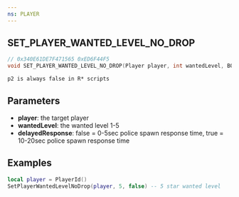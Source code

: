 ```yaml
---
ns: PLAYER
---
```

## SET_PLAYER_WANTED_LEVEL_NO_DROP

```c
// 0x340E61DE7F471565 0xED6F44F5
void SET_PLAYER_WANTED_LEVEL_NO_DROP(Player player, int wantedLevel, BOOL delayedResponse);
```

```
p2 is always false in R* scripts  
```

## Parameters
* **player**: the target player
* **wantedLevel**: the wanted level 1-5
* **delayedResponse**: false = 0-5sec police spawn response time, true = 10-20sec police spawn response time

## Examples
```lua
local player = PlayerId()
SetPlayerWantedLevelNoDrop(player, 5, false) -- 5 star wanted level
```
